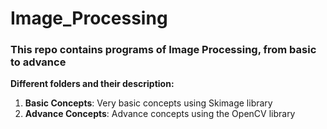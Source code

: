 # Image_Processing

### This repo contains programs of Image Processing, from basic to advance

<b>Different folders and their description: </b>

   1. **Basic Concepts**: Very basic concepts using Skimage library
   2. **Advance Concepts**: Advance concepts using the OpenCV library
